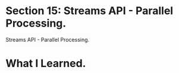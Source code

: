 # Section 15: Streams API - Parallel Processing. 

Streams API - Parallel Processing.  

# What I Learned.
